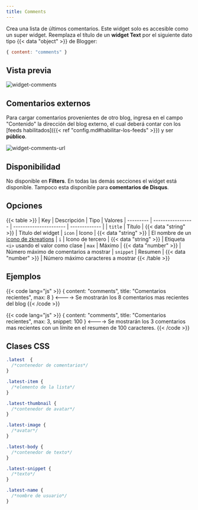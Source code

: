 ```yaml
---
title: Comments
---
```


Crea una lista de últimos comentarios. Este widget solo es accesible como un super widget. Reemplaza el título de un **widget Text** por el siguiente dato tipo {{< data "object" >}} de Blogger:

```js
{ content: "comments" }
```

## Vista previa

![widget-comments](/images/widgets/comments.png)

## Comentarios externos

Para cargar comentarios provenientes de otro blog, ingresa en el campo "Contenido" la dirección del blog externo, el cual deberá contar con los [feeds habilitados]({{< ref "config.md#habilitar-los-feeds" >}}) y ser **público**.

![widget-comments-url](/images/widgets/comments-url.png)

## Disponibilidad

No disponible en **Filters**. En todas las demás secciones el widget está disponible. Tampoco esta disponible para **comentarios de Disqus**.

## Opciones

{{< table >}}
| Key       | Descripción       | Tipo                   | Valores
| --------- | ----------------- | ---------------------- | ------------- |
| `title`   | Título            | {{< data "string" >}}  | Titulo del widget
| `icon`    | Icono             | {{< data "string" >}}  | El nombre de un [icono de zkreations](#icons)
| `i`       | Icono de tercero  | {{< data "string" >}}  | Etiqueta `<i>` usando el valor como clase
| `max`     | Máximo            | {{< data "number" >}}  | Número máximo de comentarios a mostrar
| `snippet` | Resumen           | {{< data "number" >}}  | Número máximo caracteres a mostrar
{{< /table >}}

## Ejemplos

{{< code lang="js" >}}
{ content: "comments", title: "Comentarios recientes", max: 8 }
<---->
Se mostrarán los 8 comentarios mas recientes del blog
{{< /code >}}

{{< code lang="js" >}}
{ content: "comments", title: "Comentarios recientes", max: 3, snippet: 100 }
<---->
Se mostrarán los 3 comentarios mas recientes con un límite en el resumen de 100 caracteres.
{{< /code >}}


## Clases CSS

```css
.latest  {
  /*contenedor de comentarios*/
}

.latest-item {
  /*elemento de la lista*/
}

.latest-thumbnail {
  /*contenedor de avatar*/
}

.latest-image {
  /*avatar*/
}

.latest-body {
  /*contenedor de texto*/
}

.latest-snippet {
  /*texto*/
}

.latest-name {
  /*nombre de usuario*/
}
```
